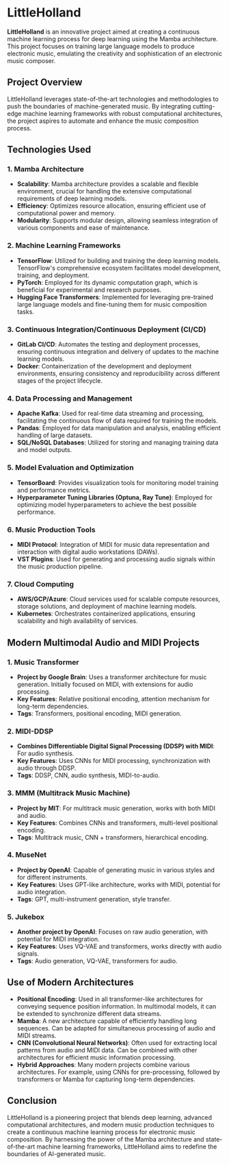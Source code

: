 # LittleHolland

**LittleHolland** is an innovative project aimed at creating a continuous machine learning process for deep learning using the Mamba architecture. This project focuses on training large language models to produce electronic music, emulating the creativity and sophistication of an electronic music composer.

## Project Overview

LittleHolland leverages state-of-the-art technologies and methodologies to push the boundaries of machine-generated music. By integrating cutting-edge machine learning frameworks with robust computational architectures, the project aspires to automate and enhance the music composition process.

## Technologies Used

### 1. Mamba Architecture

- **Scalability**: Mamba architecture provides a scalable and flexible environment, crucial for handling the extensive computational requirements of deep learning models.
- **Efficiency**: Optimizes resource allocation, ensuring efficient use of computational power and memory.
- **Modularity**: Supports modular design, allowing seamless integration of various components and ease of maintenance.

### 2. Machine Learning Frameworks

- **TensorFlow**: Utilized for building and training the deep learning models. TensorFlow's comprehensive ecosystem facilitates model development, training, and deployment.
- **PyTorch**: Employed for its dynamic computation graph, which is beneficial for experimental and research purposes.
- **Hugging Face Transformers**: Implemented for leveraging pre-trained large language models and fine-tuning them for music composition tasks.

### 3. Continuous Integration/Continuous Deployment (CI/CD)

- **GitLab CI/CD**: Automates the testing and deployment processes, ensuring continuous integration and delivery of updates to the machine learning models.
- **Docker**: Containerization of the development and deployment environments, ensuring consistency and reproducibility across different stages of the project lifecycle.

### 4. Data Processing and Management

- **Apache Kafka**: Used for real-time data streaming and processing, facilitating the continuous flow of data required for training the models.
- **Pandas**: Employed for data manipulation and analysis, enabling efficient handling of large datasets.
- **SQL/NoSQL Databases**: Utilized for storing and managing training data and model outputs.

### 5. Model Evaluation and Optimization

- **TensorBoard**: Provides visualization tools for monitoring model training and performance metrics.
- **Hyperparameter Tuning Libraries (Optuna, Ray Tune)**: Employed for optimizing model hyperparameters to achieve the best possible performance.

### 6. Music Production Tools

- **MIDI Protocol**: Integration of MIDI for music data representation and interaction with digital audio workstations (DAWs).
- **VST Plugins**: Used for generating and processing audio signals within the music production pipeline.

### 7. Cloud Computing

- **AWS/GCP/Azure**: Cloud services used for scalable compute resources, storage solutions, and deployment of machine learning models.
- **Kubernetes**: Orchestrates containerized applications, ensuring scalability and high availability of services.

## Modern Multimodal Audio and MIDI Projects

### 1. Music Transformer

- **Project by Google Brain**: Uses a transformer architecture for music generation. Initially focused on MIDI, with extensions for audio processing.
- **Key Features**: Relative positional encoding, attention mechanism for long-term dependencies.
- **Tags**: Transformers, positional encoding, MIDI generation.

### 2. MIDI-DDSP

- **Combines Differentiable Digital Signal Processing (DDSP) with MIDI**: For audio synthesis.
- **Key Features**: Uses CNNs for MIDI processing, synchronization with audio through DDSP.
- **Tags**: DDSP, CNN, audio synthesis, MIDI-to-audio.

### 3. MMM (Multitrack Music Machine)

- **Project by MIT**: For multitrack music generation, works with both MIDI and audio.
- **Key Features**: Combines CNNs and transformers, multi-level positional encoding.
- **Tags**: Multitrack music, CNN + transformers, hierarchical encoding.

### 4. MuseNet

- **Project by OpenAI**: Capable of generating music in various styles and for different instruments.
- **Key Features**: Uses GPT-like architecture, works with MIDI, potential for audio integration.
- **Tags**: GPT, multi-instrument generation, style transfer.

### 5. Jukebox

- **Another project by OpenAI**: Focuses on raw audio generation, with potential for MIDI integration.
- **Key Features**: Uses VQ-VAE and transformers, works directly with audio signals.
- **Tags**: Audio generation, VQ-VAE, transformers for audio.

## Use of Modern Architectures

- **Positional Encoding**: Used in all transformer-like architectures for conveying sequence position information. In multimodal models, it can be extended to synchronize different data streams.
- **Mamba**: A new architecture capable of efficiently handling long sequences. Can be adapted for simultaneous processing of audio and MIDI streams.
- **CNN (Convolutional Neural Networks)**: Often used for extracting local patterns from audio and MIDI data. Can be combined with other architectures for efficient music information processing.
- **Hybrid Approaches**: Many modern projects combine various architectures. For example, using CNNs for pre-processing, followed by transformers or Mamba for capturing long-term dependencies.

## Conclusion

LittleHolland is a pioneering project that blends deep learning, advanced computational architectures, and modern music production techniques to create a continuous machine learning process for electronic music composition. By harnessing the power of the Mamba architecture and state-of-the-art machine learning frameworks, LittleHolland aims to redefine the boundaries of AI-generated music.
